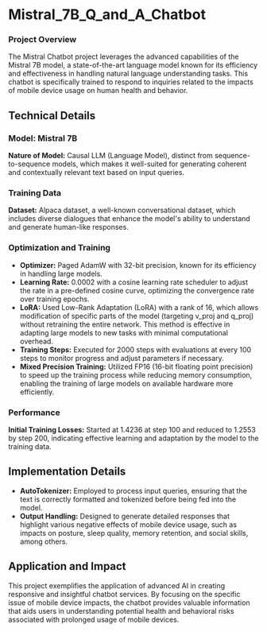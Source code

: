 # Mistral_7B_Q_and_A_Chatbot


### Project Overview

The Mistral Chatbot project leverages the advanced capabilities of the Mistral 7B model, a state-of-the-art language model known for its efficiency and effectiveness in handling natural language understanding tasks. This chatbot is specifically trained to respond to inquiries related to the impacts of mobile device usage on human health and behavior.

## Technical Details

### Model: Mistral 7B

**Nature of Model:** Causal LLM (Language Model), distinct from sequence-to-sequence models, which makes it well-suited for generating coherent and contextually relevant text based on input queries.

### Training Data

**Dataset:** Alpaca dataset, a well-known conversational dataset, which includes diverse dialogues that enhance the model's ability to understand and generate human-like responses.

### Optimization and Training

- **Optimizer:** Paged AdamW with 32-bit precision, known for its efficiency in handling large models.
- **Learning Rate:** 0.0002 with a cosine learning rate scheduler to adjust the rate in a pre-defined cosine curve, optimizing the convergence rate over training epochs.
- **LoRA:** Used Low-Rank Adaptation (LoRA) with a rank of 16, which allows modification of specific parts of the model (targeting v_proj and q_proj) without retraining the entire network. This method is effective in adapting large models to new tasks with minimal computational overhead.
- **Training Steps:** Executed for 2000 steps with evaluations at every 100 steps to monitor progress and adjust parameters if necessary.
- **Mixed Precision Training:** Utilized FP16 (16-bit floating point precision) to speed up the training process while reducing memory consumption, enabling the training of large models on available hardware more efficiently.

### Performance

**Initial Training Losses:** Started at 1.4236 at step 100 and reduced to 1.2553 by step 200, indicating effective learning and adaptation by the model to the training data.

## Implementation Details

- **AutoTokenizer:** Employed to process input queries, ensuring that the text is correctly formatted and tokenized before being fed into the model.
- **Output Handling:** Designed to generate detailed responses that highlight various negative effects of mobile device usage, such as impacts on posture, sleep quality, memory retention, and social skills, among others.

## Application and Impact

This project exemplifies the application of advanced AI in creating responsive and insightful chatbot services. By focusing on the specific issue of mobile device impacts, the chatbot provides valuable information that aids users in understanding potential health and behavioral risks associated with prolonged usage of mobile devices.


